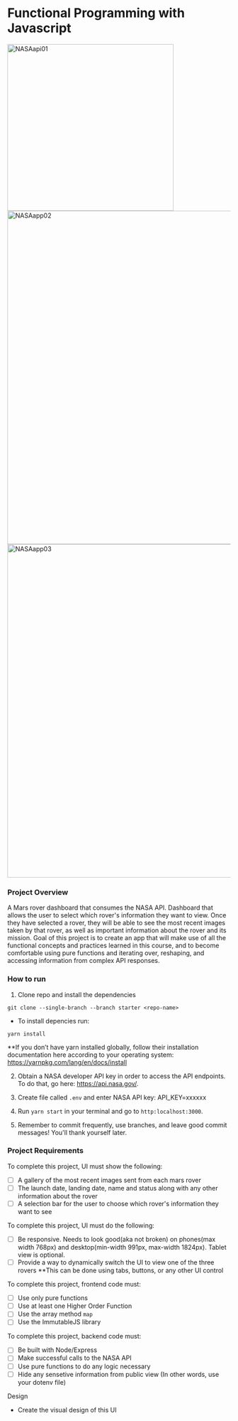 # Functional Programming with Javascript 

<img width="375" alt="NASAapi01" src="https://user-images.githubusercontent.com/26148396/133545114-5def9b66-d2cf-4cdc-a74d-3b790cc21669.png">
<img width="750" alt="NASAapp02" src="https://user-images.githubusercontent.com/26148396/133545117-4419b1cd-c252-4c27-a9bc-3514efb1a1f0.png">
<img width="750" alt="NASAapp03" src="https://user-images.githubusercontent.com/26148396/133545120-ec04ec50-7f0a-473b-b434-d75a8230ef41.png">

### Project Overview

A Mars rover dashboard that consumes the NASA API. Dashboard that allows the user to select which rover's information they want to view. Once they have selected a rover, they will be able to see the most recent images taken by that rover, as well as important information about the rover and its mission. Goal of this project is to create an app that will make use of all the functional concepts and practices learned in this course, and to become comfortable using pure functions and iterating over, reshaping, and accessing information from complex API responses. 

### How to run

1. Clone repo and install the dependencies

```git clone --single-branch --branch starter <repo-name>```

 - To install depencies run:

```yarn install``` 

**If you don’t have yarn installed globally, follow their installation documentation here according to your operating system: https://yarnpkg.com/lang/en/docs/install

2. Obtain a NASA developer API key in order to access the API endpoints. To do that, go here: https://api.nasa.gov/.

3. Create file called `.env` and enter NASA API key: API_KEY=xxxxxx

5. Run `yarn start` in your terminal and go to `http:localhost:3000`.

6. Remember to commit frequently, use branches, and leave good commit messages! You'll thank yourself later.

### Project Requirements

To complete this project, UI must show the following:

- [ ] A gallery of the most recent images sent from each mars rover
- [ ] The launch date, landing date, name and status along with any other information about the rover
- [ ] A selection bar for the user to choose which rover's information they want to see

To complete this project, UI must do the following:

- [ ] Be responsive. Needs to look good(aka not broken) on phones(max width 768px) and desktop(min-width 991px, max-width 1824px). Tablet view is optional.
- [ ] Provide a way to dynamically switch the UI to view one of the three rovers 
**This can be done using tabs, buttons, or any other UI control

To complete this project, frontend code must:

- [ ] Use only pure functions
- [ ] Use at least one Higher Order Function
- [ ] Use the array method `map`
- [ ] Use the ImmutableJS library

To complete this project, backend code must:

- [ ] Be built with Node/Express
- [ ] Make successful calls to the NASA API
- [ ] Use pure functions to do any logic necessary
- [ ] Hide any sensetive information from public view (In other words, use your dotenv file)

Design

- Create the visual design of this UI 



